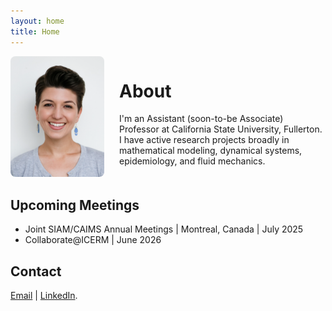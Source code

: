 ```yaml
---
layout: home
title: Home
---
```


<div style="display: flex; align-items: flex-start; gap: 1.5rem; flex-wrap: wrap;">
  <div style="flex: 0 0 150px;">
    <img src="/images/2022_0Kurianski_headshot.png" alt="Kristin Kurianski headshot" style="max-width: 100%; border-radius: 8px;" />
  </div>
  <div style="flex: 1; min-width: 250px;">
    <h1>About</h1>
    <p>I'm an Assistant (soon-to-be Associate) Professor at California State University, Fullerton. I have active research projects broadly in mathematical modeling, dynamical systems, epidemiology, and fluid mechanics.</p>
  </div>
</div>

## Upcoming Meetings
- Joint SIAM/CAIMS Annual Meetings | Montreal, Canada | July 2025
- Collaborate@ICERM | June 2026

## Contact

[Email](mailto:kkurianski@fullerton.edu) | [LinkedIn](https://www.linkedin.com/in/kristin-kurianski/).
